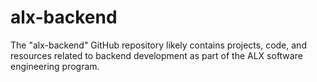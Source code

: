 # alx-backend
The "alx-backend" GitHub repository likely contains projects, code, and resources related to backend development as part of the ALX software engineering program.
